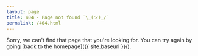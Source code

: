 ```yaml
---
layout: page
title: 404 - Page not found ¯\_(ツ)_/¯ 
permalink: /404.html
---
```


Sorry, we can't find that page that you're looking for. You can try again by going [back to the homepage]({{ site.baseurl }}/).

<!--[<img src="{{ site.baseurl }}/images/404.jpg" alt="Constructocat by https://github.com/jasoncostello" style="width: 400px;"/>]({{ site.baseurl }}/)-->
